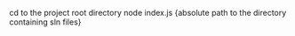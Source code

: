 cd to the project root directory
node index.js {absolute path to the directory containing sln files}
